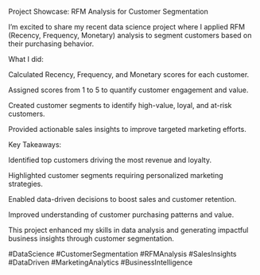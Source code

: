 Project Showcase: RFM Analysis for Customer Segmentation 

I’m excited to share my recent data science project where I applied RFM (Recency, Frequency, Monetary) analysis to segment customers based on their purchasing behavior.

What I did:

Calculated Recency, Frequency, and Monetary scores for each customer.

Assigned scores from 1 to 5 to quantify customer engagement and value.

Created customer segments to identify high-value, loyal, and at-risk customers.

Provided actionable sales insights to improve targeted marketing efforts.

Key Takeaways:

Identified top customers driving the most revenue and loyalty.

Highlighted customer segments requiring personalized marketing strategies.

Enabled data-driven decisions to boost sales and customer retention.

Improved understanding of customer purchasing patterns and value.

This project enhanced my skills in data analysis and generating impactful business insights through customer segmentation.

#DataScience #CustomerSegmentation #RFMAnalysis #SalesInsights #DataDriven #MarketingAnalytics #BusinessIntelligence
